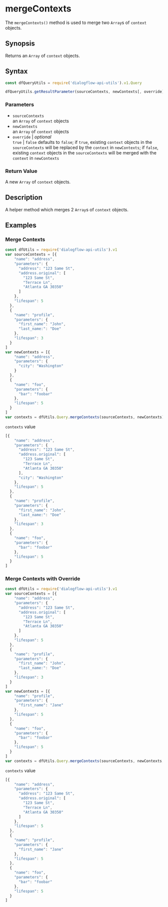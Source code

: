 # mergeContexts
The `mergeContexts()` method is used to merge two `Array`s of `context` objects.

## Synopsis
Returns an `Array` of `context` objects.

## Syntax

```js
const dfQueryUtils = require('dialogflow-api-utils').v1.Query

dfQueryUtils.getResultParameter(sourceContexts, newContexts[, override])
```

### Parameters
- `sourceContexts`<br>
   an `Array` of `context` objects
- `newContexts`<br>
  an `Array` of `context` objects
- `override` | *optional*<br>
  `true` | `false` defaults to `false`; if `true`, existing `context` objects in the `sourceContexts` will be replaced by the `context` in `newContexts`; if `false`, existing `context` objects in the `sourceContexts` will be merged with the `context` in `newContexts`  



### Return Value
A new `Array` of `context` objects.

## Description
A helper method which merges 2 `Array`s of `context` objects.
## Examples

### Merge Contexts
```js
const dfUtils = require('dialogflow-api-utils').v1
var sourceContexts = [{
    "name": "address",
    "parameters": {
      "address": "123 Same St",
      "address.original": [
        "123 Same St",
        "Terrace Ln",
        "Atlanta GA 30350"
      ]
    },
    "lifespan": 5
  },
  {
    "name": "profile",
    "parameters": {
      "first_name": "John",
      "last_name:": "Doe"
    },
    "lifespan": 3
  }
]
var newContexts = [{
    "name": "address",
    "parameters": {
      "city": "Washington"
    }
  },
  {
    "name": "foo",
    "parameters": {
      "bar": "foobar"
    },
    "lifespan": 5
  }
]
var contexts = dfUtils.Query.mergeContexts(sourceContexts, newContexts)
```
`contexts` value

```js
[{
    "name": "address",
    "parameters": {
      "address": "123 Same St",
      "address.original": [
        "123 Same St",
        "Terrace Ln",
        "Atlanta GA 30350"
      ],
      "city": "Washington"
    },
    "lifespan": 5
  },
  {
    "name": "profile",
    "parameters": {
      "first_name": "John",
      "last_name:": "Doe"
    },
    "lifespan": 3
  },
  {
    "name": "foo",
    "parameters": {
      "bar": "foobar"
    },
    "lifespan": 5
  }
]
```

### Merge Contexts with Override
```js
const dfUtils = require('dialogflow-api-utils').v1
var sourceContexts = [{
    "name": "address",
    "parameters": {
      "address": "123 Same St",
      "address.original": [
        "123 Same St",
        "Terrace Ln",
        "Atlanta GA 30350"
      ]
    },
    "lifespan": 5
  },
  {
    "name": "profile",
    "parameters": {
      "first_name": "John",
      "last_name:": "Doe"
    },
    "lifespan": 3
  }
]
var newContexts = [{
    "name": "profile",
    "parameters": {
      "first_name": "Jane"
    },
    "lifespan": 5
  },
  {
    "name": "foo",
    "parameters": {
      "bar": "foobar"
    },
    "lifespan": 5
  }
]
var contexts = dfUtils.Query.mergeContexts(sourceContexts, newContexts, true)
```
`contexts` value

```js
[{
    "name": "address",
    "parameters": {
      "address": "123 Same St",
      "address.original": [
        "123 Same St",
        "Terrace Ln",
        "Atlanta GA 30350"
      ]
    },
    "lifespan": 5
  },
  {
    "name": "profile",
    "parameters": {
      "first_name": "Jane"
    },
    "lifespan": 5
  },
  {
    "name": "foo",
    "parameters": {
      "bar": "foobar"
    },
    "lifespan": 5
  }
]
```
